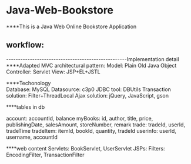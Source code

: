 # Java-Web-Bookstore

****This is a Java Web Online Bookstore Application

## workflow:


---------------------------------------------------Implementation detail
****Adapted MVC architectural pattern:
  Model: Plain Old Java Object
  Controller: Servlet
  View: JSP+EL+JSTL

****Techonology  
  Database: MySQL
  Datasource: c3p0
  JDBC tool: DBUtils
  Transaction solution: Filter+ThreadLocal
  Ajax solution: jQuery, JavaScript, gson
  
****tables in db

account: accountId, balance
myBooks: id, author, title, price, publishingDate, salesAmount, storeNumber, remark
trade: tradeId, userId, tradeTime
tradeItem: itemId, bookId, quantity, tradeId
userinfo: userId, username, accountId

****web content
Servlets: BookServlet, UserServlet
JSPs: 
Filters: EncodingFilter, TransactionFilter
